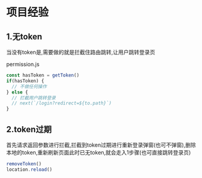 # 项目经验

## 1.无token
当没有token是,需要做的就是拦截住路由跳转,让用户跳转登录页

permission.js
```js
const hasToken = getToken()
if(hasToken) {
  // 不做任何操作
} else {
  // 拦截用户跳转登录
  // next(`/login?redirect=${to.path}`)
}

```

## 2.token过期
首先请求返回参数进行拦截,拦截到token过期进行重新登录弹窗(也可不弹窗),删除本地的token,重新刷新页面此时已无token,就会走入1步骤(也可直接跳转登录页)

```js
removeToken()
location.reload()
```
